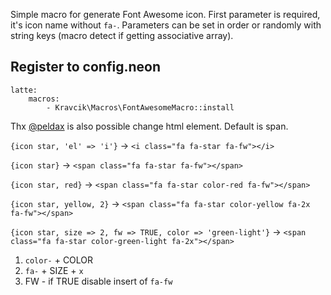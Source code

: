 Simple macro for generate Font Awesome icon. First parameter is required, it's icon name without `fa-`. Parameters can be set in order or randomly with string keys (macro detect if getting associative array).

## Register to config.neon

```
latte:
    macros:
        - Kravcik\Macros\FontAwesomeMacro::install
```

Thx [@peldax](https://github.com/peldax) is also  possible change html element. Default is span.

`{icon star, 'el' => 'i'}` -> `<i class="fa fa-star fa-fw"></i>`


`{icon star}` -> `<span class="fa fa-star fa-fw"></span>`


`{icon star, red}` -> `<span class="fa fa-star color-red fa-fw"></span>`


`{icon star, yellow, 2}` -> `<span class="fa fa-star color-yellow fa-2x fa-fw"></span>`


 `{icon star, size => 2, fw => TRUE, color => 'green-light'}` -> `<span class="fa fa-star color-green-light fa-2x"></span>`
 
1. `color-` + COLOR 
2. `fa-` + SIZE + `x`
3. FW - if TRUE disable insert of `fa-fw`
